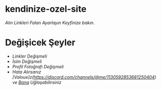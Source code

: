 # kendinize-ozel-site

*Alın Linkleri Falan Ayarlayın Keyfinize bakın.*

# Değişicek Şeyler

- *Linkler Değişmeli*
- *İsim Değişmeli*
- *Profil Fotoğrafı Değişmeli*
- *Hata Alırsanız [Valoue]z(https://discord.com/channels/@me/1130592853681250404) ve [Bana](https://discord.com/channels/@me/1129772026266124379) Uğlaşabilirsiniz*
